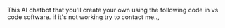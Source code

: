 This AI chatbot that you'll create your own using the following code in vs code software.
if it's not working try to contact me..,
